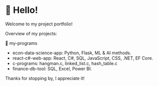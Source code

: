 # 👋 Hello!

Welcome to my project portfolio! 

Overview of my projects:

📂 my-programs
* econ-data-science-app: Python, Flask, ML & AI methods.
* react-c#-web-app: React, C#, SQL, JavaScript, CSS, .NET, EF Core.
* c-programs: hangman.c, linked_list.c, hash_table.c
* finance-db-tool: SQL, Excel, Power BI.

Thanks for stopping by, I appreciate it!
